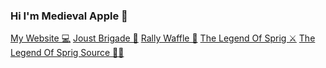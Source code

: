 ### Hi I'm Medieval Apple 🍎

<a href="https://joust.medievalapple.net/">My Website 💻</a>
<a href="https://joust.medievalapple.net/">Joust Brigade 👑</a>
<a href="https://rally.medievalapple.net/">Rally Waffle 🧇</a>
<a href="https://sprig.hackclub.com/gallery/The_Legend_Of_Sprig">The Legend Of Sprig ⚔</a>
<a href="https://github.com/hackclub/sprig/blob/main/games/The_Legend_Of_Sprig.js">The Legend Of Sprig Source 👩‍💻</a>

<!--
**MedievalApple/medievalapple** is a ✨ _special_ ✨ repository because its `README.md` (this file) appears on your GitHub profile.

Here are some ideas to get you started:

- 🔭 I’m currently working on ...
- 🌱 I’m currently learning ...
- 👯 I’m looking to collaborate on ...
- 🤔 I’m looking for help with ...
- 💬 Ask me about ...
- 📫 How to reach me: ...
- 😄 Pronouns: ...
- ⚡ Fun fact: ...
-->
